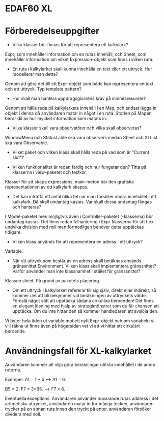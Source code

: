 # EDAF60 XL

# Förberedelseuppgifter

- Vilka klasser bör finnas för att representera ett kalkylark?

Expr, som innehåller information om en rutas innehåll, och Sheet, som innehåller information om vilket Expression-objekt som finns i vilken ruta.

- En ruta i kalkylarket skall kunna innehålla en text eller ett uttryck. Hur modellerar man detta?

Genom att göra det till ett Expr-objekt som både kan representera en text och ett uttryck. Typ template pattern?

- Hur skall man hantera uppdragsgivarens krav på minnesresurser?

Genom att hålla reda på kalkylarkets innehåll i en Map, och endast lägga in objekt i denna då användaren matar in något i en ruta. Storlen på Mapen beror då av hur mycket information som matats in.

- Vilka klasser skall vara observatörer och vilka skall observeras?

WindowMenu och StatusLable ska vara observers medan Sheet och XLList ska vara Observable.

- Vilket paket och vilken klass skall hålla reda på vad som är “Current slot”?

- Vilken funktionalitet är redan färdig och hur fungerar den? Titta på klasserna i view-paketet och testkör.

Klasser för att skapa expressions, main-metod där den grafiska representationen av ett kalkylark skapas. 

- Det kan inträffa ett antal olika fel när man försöker ändra innehållet i ett kalkylark. Då skall undantag kastas. Var skall dessa undantag fångas och hanteras?

I Model-paketet men möjligtvis även i Controller-paketet (-klasserna) bör undantag kastas. Det finns redan felhantering i Expr-klasserna för att t.ex undvika division med noll men förmodligen behöver detta upptäckas tidigare. 

- Vilken klass används för att representera en adress i ett uttryck?

Variable. 

- När ett uttryck som består av en adress skall beräknas används gränssnittet Environment. Vilken klass skall implementera gränssnittet? Varför använder man inte klassnamnet i stället för gränssnittet?

Klassen sheet. På grund av paketets placering. 

- Om ett uttryck i kalkylarket refererar till sig själv, direkt eller indirekt, så kommer det att bli bekymmer vid beräkningen av uttryckets värde. Föreslå något sätt att upptäcka sådana cirkulära beroenden! Det finns en elegant lösning med hjälp av strategimönstret som du får chansen att upptäcka. Om du inte hittar den så kommer handledaren att avslöja den.

Vi byter hela tiden ut variable mot ett nytt Expr-objekt och om variabeln vi vill räkna ut finns även på högersidan vet vi att vi hittat ett cirkulärt beroende. 





# Användningsfall för XL-kalkylarket 
Användaren kommer att vilja göra beräkningar utifrån innehållet i de andra rutorna. 

Exempel: A1 = 1 + 5 --> A1 = 6. 

B5 = 2, F7 = 3*B5. --> F7 = 6.


Eventuella exceptions: Användaren använder nuvarande rutas address i det aritmetiska uttrycket, användaren matar in för många tecken, användaren trycker på en annan ruta innan den tryckt på enter, användaren försöker dividera med noll. 



